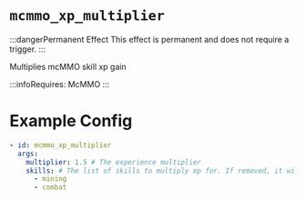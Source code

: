 # `mcmmo_xp_multiplier`
:::dangerPermanent Effect
This effect is permanent and does not require a trigger.
:::

Multiplies mcMMO skill xp gain

:::infoRequires:
McMMO
:::
# Example Config
```yaml
- id: mcmmo_xp_multiplier
  args:
    multiplier: 1.5 # The experience multiplier
    skills: # The list of skills to multiply xp for. If removed, it will multiply all skills.
      - mining
      - combat 
```

